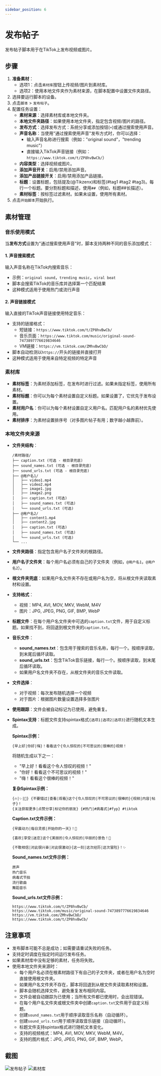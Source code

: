 ```yaml
---
sidebar_position: 6
---
```


# 发布帖子

发布帖子脚本用于在TikTok上发布视频或图片。

## 步骤

1. **准备素材**：
   - 选项1：点击`素材库`按钮上传视频/图片到素材库。
   - 选项2：使用本地文件夹作为素材来源，在脚本配置中设置文件夹路径。
2. 选择要运行脚本的设备。
3. 点击`脚本` > `发布帖子`。
4. 配置任务设置：
    - **素材来源**：选择素材库或本地文件夹。
    - **本地文件夹路径**：如果使用本地文件夹，指定包含视频/图片的路径。
    - **发布方式**：选择发布方式：系统分享或添加按钮(`+`)或通过搜索使用声音。
    - **声音名称**：当使用"通过搜索使用声音"发布方式时，你可以选择：
      - 输入声音名称进行搜索（例如："original sound"，"trending music"）
      - 直接输入TikTok声音链接（例如：`https://www.tiktok.com/t/ZP8hvBwCb/`）
    - **内容类型**：选择视频或图片。
    - **添加声音开关**：启用/禁用添加声音。
    - **添加产品链接开关**：启用/禁用添加产品链接。
    - **标题**：设置标题，包括提及(@Tikzenx)和标签(#tag1 #tag2 #tag3)。每行一个标题。要分割标题和描述，使用`##`（例如，标题##长描述）。
    - **素材标签**：按标签过滤素材。如果未设置，使用所有素材。
5. 点击`开始脚本`开始执行。

## 素材管理

### 音乐使用模式

当**发布方式**设置为"通过搜索使用声音"时，脚本支持两种不同的音乐添加模式：

#### 1. 声音搜索模式

输入声音名称在TikTok内搜索音乐：

- 示例：`original sound`，`trending music`，`viral beat`
- 脚本会搜索TikTok的音乐库并选择第一个匹配结果
- 这种模式适用于使用热门或流行声音

#### 2. 声音链接模式

输入直接的TikTok声音链接使用特定音乐：

- 支持的链接格式：
  - 短链接：`https://www.tiktok.com/t/ZP8hvBwCb/`
  - 音乐页面：`https://www.tiktok.com/music/original-sound-7473897776619834646`
  - VM链接：`https://vm.tiktok.com/ZMhvBwCbD/`
- 脚本自动检测以`https://`开头的链接并直接打开
- 这种模式适用于使用来自特定视频的特定声音

### 素材库

- **素材标签**：为素材添加标签，在发布时进行过滤。如果未指定标签，使用所有素材。
- **素材标题**：你可以为每个素材设置自定义标题。如果设置了，它优先于发布设置。
- **素材用户名**：你可以为每个素材设置自定义用户名。匹配用户名的素材优先使用。
- **素材排序**：为素材设置排序号（对多图片帖子有用；数字越小越靠前）。

### 本地文件夹来源

- **文件夹结构**：

  ```text
  /素材路径/
  ├── caption.txt (可选 - 根目录兜底)
  ├── sound_names.txt (可选 - 根目录兜底)  
  ├── sound_urls.txt (可选 - 根目录兜底)
  ├── @用户名1/
  │   ├── video1.mp4
  │   ├── video2.mp4
  │   ├── image1.jpg
  │   ├── image2.png
  │   ├── caption.txt (可选)
  │   ├── sound_names.txt (可选)
  │   └── sound_urls.txt (可选)
  ├── @用户名2/
  │   ├── content1.mp4
  │   ├── content2.jpg
  │   ├── caption.txt (可选)
  │   ├── sound_names.txt (可选)
  │   └── sound_urls.txt (可选)
  └── ...
  ```

- **文件夹路径**：指定包含用户名子文件夹的根路径。
- **用户名子文件夹**：每个用户名必须有自己的子文件夹（例如，`@用户名1`，`@用户名2`）。
- **根文件夹兜底**：如果用户名文件夹不存在或用户名为空，将从根文件夹读取素材和设置。
- **支持格式**：
  - 视频：MP4, AVI, MOV, MKV, WebM, M4V
  - 图片：JPG, JPEG, PNG, GIF, BMP, WebP
- **标题文件**：在每个用户名文件夹中可选的`caption.txt`文件，用于自定义标题。如果找不到，将回退到根文件夹的`caption.txt`。
- **音乐文件**：
  - **sound_names.txt**：包含用于搜索的音乐名称，每行一个。按顺序读取，到末尾后循环读取。
  - **sound_urls.txt**：包含TikTok音乐链接，每行一个。按顺序读取，到末尾后循环读取。
  - 如果用户名文件夹不存在，从根文件夹的音乐文件读取。
- **文件选择**：
  - 对于视频：每次发布随机选择一个视频
  - 对于图片：根据图片数量设置选择多张图片
- **使用跟踪**：文件会被自动标记为已使用，避免重复。
- **Spintax支持**：标题文件支持spintax格式`{选项1|选项2|选项3}`进行随机文本生成。

  **Spintax示例：**

  ```text
  {早上好|你好|嗨}！看看这个{令人惊叹的|不可思议的|很棒的}视频！
  ```

  将随机生成以下之一：
  - "早上好！看看这个令人惊叹的视频！"
  - "你好！看看这个不可思议的视频！"
  - "嗨！看看这个很棒的视频！"

  **复杂Spintax示例：**

  ```text
  {🔥|✨|🎉} {不要错过|查看|观看}这个{令人惊叹的|不可思议的|很棒的}{视频|内容|帖子}！ 
  {关注获取更多|点赞分享|标记你的朋友} {#热门|#病毒式|#fyp} #tiktok
  ```

  **Caption.txt文件示例：**

  ```text
  {早晨动力|每日灵感|开始你的一天}！💪
  
  {喜欢|享受|迷恋}这个{美丽的|令人惊叹的|华丽的}景色！🌅
  
  {不敢相信|对此很兴奋|对此很激动}{这一刻|这次经历|这次冒险}！✨
  ```

  **Sound_names.txt文件示例：**

  ```text
  原声
  热门音乐
  病毒式节拍
  流行歌曲
  舞蹈音乐
  ```

  **Sound_urls.txt文件示例：**

  ```text
  https://www.tiktok.com/t/ZP8hvBwCb/
  https://www.tiktok.com/music/original-sound-7473897776619834646
  https://vm.tiktok.com/ZMhvBwCbD/
  https://www.tiktok.com/t/ZP8hvBwCb/
  ```

## 注意事项

- 发布脚本可能不总是成功；如需要请重试失败的任务。
- 支持定时调度在指定时间运行发布任务。
- 如果素材库中没有足够的素材，任务将失败。
- 使用本地文件夹来源时：
  - 每个用户名必须在根素材路径下有自己的子文件夹，或者在用户名为空时直接使用根文件夹。
  - 如果用户名文件夹不存在，脚本将回退到从根文件夹读取素材和设置。
  - 脚本会随机选择文件，避免重复发布相同内容。
  - 文件会被自动跟踪为已使用；当所有文件都已使用时，会出现错误。
  - 在每个用户名文件夹或根文件夹中创建`caption.txt`文件用于自定义标题。
  - 创建`sound_names.txt`用于顺序读取音乐名称（自动循环）。
  - 创建`sound_urls.txt`用于顺序读取音乐链接（自动循环）。
  - 标题文件支持spintax格式进行随机文本变化。
  - 支持的视频格式：MP4, AVI, MOV, MKV, WebM, M4V。
  - 支持的图片格式：JPG, JPEG, PNG, GIF, BMP, WebP。

## 截图

![发布帖子](../img/post.png)
![素材库](../img/material.png)
